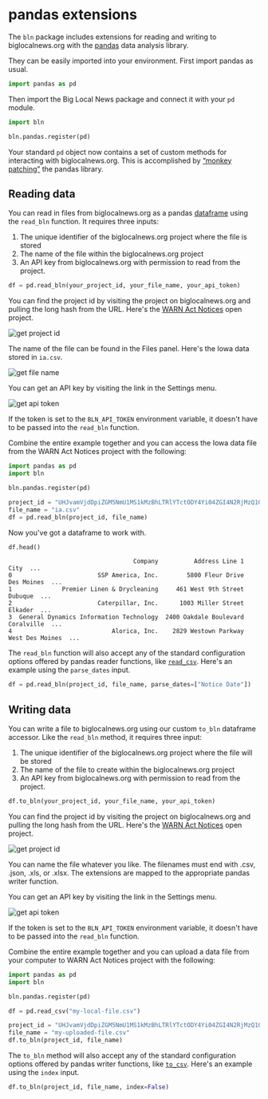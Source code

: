 # pandas extensions

The `bln` package includes extensions for reading and writing to biglocalnews.org with the [pandas](https://pandas.pydata.org/) data analysis library.

They can be easily imported into your environment. First import pandas as usual.

```python
import pandas as pd
```

Then import the Big Local News package and connect it with your `pd` module.

```python
import bln

bln.pandas.register(pd)
```

Your standard `pd` object now contains a set of custom methods for interacting with biglocalnews.org. This is accomplished by [“monkey patching”](https://en.wikipedia.org/wiki/Monkey_patch) the pandas library.

## Reading data

You can read in files from biglocalnews.org as a pandas [dataframe](https://pandas.pydata.org/pandas-docs/stable/reference/api/pandas.DataFrame.html) using the `read_bln` function. It requires three inputs:

1. The unique identifier of the biglocalnews.org project where the file is stored
2. The name of the file within the biglocalnews.org project
3. An API key from biglocalnews.org with permission to read from the project.

```python
df = pd.read_bln(your_project_id, your_file_name, your_api_token)
```

You can find the project id by visiting the project on biglocalnews.org and pulling the long hash from the URL. Here's the [WARN Act Notices](https://biglocalnews.org/#/project/UHJvamVjdDpiZGM5NmU1MS1kMzBhLTRlYTctODY4Yi04ZGI4N2RjMzQ1ODI=) open project.

![get project id](_static/get-project-id.png)

The name of the file can be found in the Files panel. Here's the Iowa data stored in `ia.csv`.

![get file name](_static/get-file-name.png)

You can get an API key by visiting the link in the Settings menu.

![get api token](_static/get-api-token.png)

If the token is set to the `BLN_API_TOKEN` environment variable, it doesn't have to be passed into the `read_bln` function.

Combine the entire example together and you can access the Iowa data file from the WARN Act Notices project with the following:

```python
import pandas as pd
import bln

bln.pandas.register(pd)

project_id = "UHJvamVjdDpiZGM5NmU1MS1kMzBhLTRlYTctODY4Yi04ZGI4N2RjMzQ1ODI="
file_name = "ia.csv"
df = pd.read_bln(project_id, file_name)
```

Now you've got a dataframe to work with.

```python
df.head()
```

```
                                   Company          Address Line 1             City  ...
0                        SSP America, Inc.        5800 Fleur Drive       Des Moines  ...
1              Premier Linen & Drycleaning     461 West 9th Street          Dubuque  ...
2                        Caterpillar, Inc.      1003 Miller Street          Elkader  ...
3  General Dynamics Information Technology  2400 Oakdale Boulevard       Coralville  ...
4                            Alorica, Inc.    2829 Westown Parkway  West Des Moines  ...
```

The `read_bln` function will also accept any of the standard configuration options offered by pandas reader functions, like [`read_csv`](https://pandas.pydata.org/pandas-docs/stable/reference/api/pandas.read_csv.html). Here's an example using the `parse_dates` input.

```python
df = pd.read_bln(project_id, file_name, parse_dates=["Notice Date"])
```

## Writing data

You can write a file to biglocalnews.org using our custom `to_bln` dataframe accessor. Like the `read_bln` method, it requires three input:

1. The unique identifier of the biglocalnews.org project where the file will be stored
2. The name of the file to create within the biglocalnews.org project
3. An API key from biglocalnews.org with permission to read from the project.

```python
df.to_bln(your_project_id, your_file_name, your_api_token)
```

You can find the project id by visiting the project on biglocalnews.org and pulling the long hash from the URL. Here's the [WARN Act Notices](https://biglocalnews.org/#/project/UHJvamVjdDpiZGM5NmU1MS1kMzBhLTRlYTctODY4Yi04ZGI4N2RjMzQ1ODI=) open project.

![get project id](_static/get-project-id.png)

You can name the file whatever you like. The filenames must end with .csv, .json, .xls, or .xlsx. The extensions are mapped to the appropriate pandas writer function.

You can get an API key by visiting the link in the Settings menu.

![get api token](_static/get-api-token.png)

If the token is set to the `BLN_API_TOKEN` environment variable, it doesn't have to be passed into the `read_bln` function.

Combine the entire example together and you can upload a data file from your computer to WARN Act Notices project with the following:

```python
import pandas as pd
import bln

bln.pandas.register(pd)

df = pd.read_csv("my-local-file.csv")

project_id = "UHJvamVjdDpiZGM5NmU1MS1kMzBhLTRlYTctODY4Yi04ZGI4N2RjMzQ1ODI="
file_name = "my-uploaded-file.csv"
df.to_bln(project_id, file_name)
```

The `to_bln` method will also accept any of the standard configuration options offered by pandas writer functions, like [`to_csv`](https://pandas.pydata.org/pandas-docs/stable/reference/api/pandas.DataFrame.to_csv.html). Here's an example using the `index` input.

```python
df.to_bln(project_id, file_name, index=False)
```
